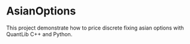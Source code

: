 AsianOptions
===
This project demonstrate how to price discrete fixing asian options with QuantLib C++ and Python.  
